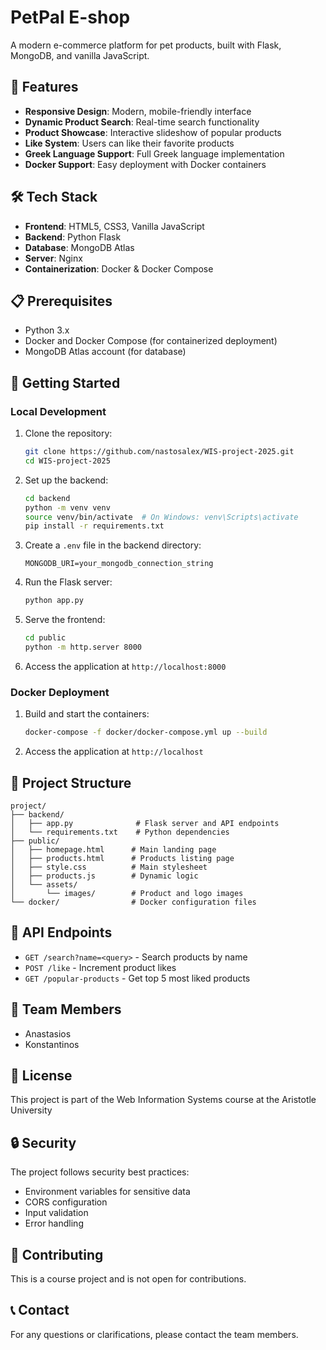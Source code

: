 # PetPal E-shop

A modern e-commerce platform for pet products, built with Flask, MongoDB, and vanilla JavaScript.

## 🌟 Features

- **Responsive Design**: Modern, mobile-friendly interface
- **Dynamic Product Search**: Real-time search functionality
- **Product Showcase**: Interactive slideshow of popular products
- **Like System**: Users can like their favorite products
- **Greek Language Support**: Full Greek language implementation
- **Docker Support**: Easy deployment with Docker containers

## 🛠️ Tech Stack

- **Frontend**: HTML5, CSS3, Vanilla JavaScript
- **Backend**: Python Flask
- **Database**: MongoDB Atlas
- **Server**: Nginx
- **Containerization**: Docker & Docker Compose

## 📋 Prerequisites

- Python 3.x
- Docker and Docker Compose (for containerized deployment)
- MongoDB Atlas account (for database)

## 🚀 Getting Started

### Local Development

1. Clone the repository:
   ```bash
   git clone https://github.com/nastosalex/WIS-project-2025.git
   cd WIS-project-2025
   ```

2. Set up the backend:
   ```bash
   cd backend
   python -m venv venv
   source venv/bin/activate  # On Windows: venv\Scripts\activate
   pip install -r requirements.txt
   ```

3. Create a `.env` file in the backend directory:
   ```
   MONGODB_URI=your_mongodb_connection_string
   ```

4. Run the Flask server:
   ```bash
   python app.py
   ```

5. Serve the frontend:
   ```bash
   cd public
   python -m http.server 8000
   ```

6. Access the application at `http://localhost:8000`

### Docker Deployment

1. Build and start the containers:
   ```bash
   docker-compose -f docker/docker-compose.yml up --build
   ```

2. Access the application at `http://localhost`

## 📁 Project Structure

```
project/
├── backend/
│   ├── app.py              # Flask server and API endpoints
│   └── requirements.txt    # Python dependencies
├── public/
│   ├── homepage.html      # Main landing page
│   ├── products.html      # Products listing page
│   ├── style.css          # Main stylesheet
│   ├── products.js        # Dynamic logic
│   └── assets/
│       └── images/        # Product and logo images
└── docker/                # Docker configuration files
```

## 🔌 API Endpoints

- `GET /search?name=<query>` - Search products by name
- `POST /like` - Increment product likes
- `GET /popular-products` - Get top 5 most liked products

## 👥 Team Members

- Anastasios
- Konstantinos

## 📝 License

This project is part of the Web Information Systems course at the Aristotle University

## 🔒 Security

The project follows security best practices:
- Environment variables for sensitive data
- CORS configuration
- Input validation
- Error handling

## 🤝 Contributing

This is a course project and is not open for contributions.

## 📞 Contact

For any questions or clarifications, please contact the team members.
